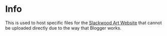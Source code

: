 # Info
This is used to host specific files for the [Slackwood Art Website](https://slackwoodart.blogspot.com) that cannot be uploaded directly due to the way that Blogger works. 
